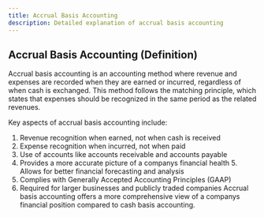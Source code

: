 ```yaml
--- 
title: Accrual Basis Accounting 
description: Detailed explanation of accrual basis accounting 
--- 
```


## Accrual Basis Accounting (Definition)

Accrual basis accounting is an accounting method where revenue and expenses are recorded when they are earned or incurred, regardless of when cash is exchanged. This method follows the matching principle, which states that expenses should be recognized in the same period as the related revenues.

Key aspects of accrual basis accounting include:

1. Revenue recognition when earned, not when cash is received
2. Expense recognition when incurred, not when paid
3. Use of accounts like accounts receivable and accounts payable
4. Provides a more accurate picture of a companys financial health 5. Allows for better financial forecasting and analysis
6. Complies with Generally Accepted Accounting Principles (GAAP)
7. Required for larger businesses and publicly traded companies Accrual basis accounting offers a more comprehensive view of a companys financial position compared to cash basis accounting.
